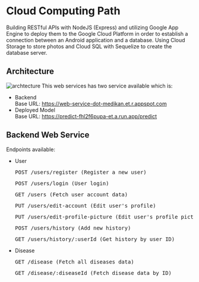 # Cloud Computing Path
Building RESTful APIs with NodeJS (Express) and utilizing Google App Engine to deploy them to the Google Cloud Platform in order to establish a connection between an Android application and a database. Using Cloud Storage to store photos and Cloud SQL with Sequelize to create the database server.

## Architecture
![archtecture](https://storage.googleapis.com/bucket-ml-medikan/architecture.png)
This web services has two service available which is:
- Backend <br />
  Base URL: https://web-service-dot-medikan.et.r.appspot.com
- Deployed Model <br />
  Base URL: https://predict-fhl2f6pupa-et.a.run.app/predict
  
## Backend Web Service
Endpoints available:
- User <br />
  <pre>POST /users/register (Register a new user)</pre>
  <pre>POST /users/login (User login)</pre>
  <pre>GET /users (Fetch user account data)</pre>
  <pre>PUT /users/edit-account (Edit user's profile)</pre>
  <pre>PUT /users/edit-profile-picture (Edit user's profile picture)</pre>
  <pre>POST /users/history (Add new history)</pre>
  <pre>GET /users/history/:userId (Get history by user ID)</pre>
- Disease <br />
  <pre>GET /disease (Fetch all diseases data)</pre>
  <pre>GET /disease/:diseaseId (Fetch disease data by ID)</pre>
